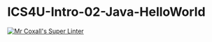 # ICS4U-Intro-02-Java-HelloWorld
[![Mr Coxall's Super Linter](https://github.com/<HunterConnolly>/<ICS4U-Intro-02-Java-HelloWorld>/workflows/Mr%20Coxall's%20Super%20Linter/badge.svg)](https://github.com/<OWNER>/<REPOSITORY>/actions/)
